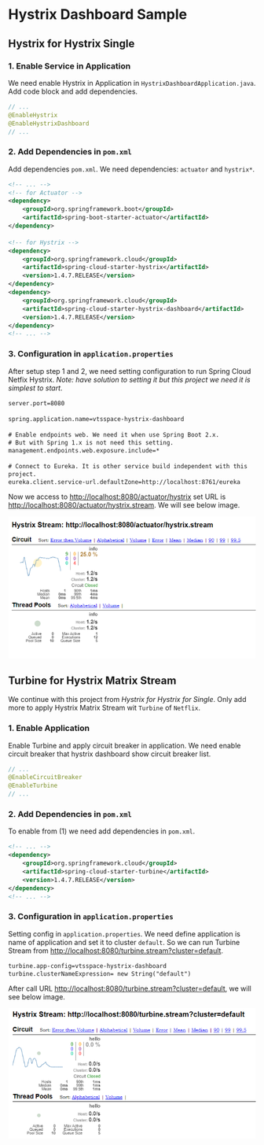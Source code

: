 # Hystrix Dashboard Sample

## Hystrix for Hystrix Single

### 1. Enable Service in Application

We need enable Hystrix in Application in `HystrixDashboardApplication.java`. Add code block and add dependencies.

```java
// ...
@EnableHystrix
@EnableHystrixDashboard
// ...
```

### 2. Add Dependencies in `pom.xml`

Add dependencies `pom.xml`. We need dependencies: `actuator` and `hystrix*`.

```xml
<!-- ... -->
<!-- for Actuator -->
<dependency>
    <groupId>org.springframework.boot</groupId>
    <artifactId>spring-boot-starter-actuator</artifactId>
</dependency>

<!-- for Hystrix -->
<dependency>
    <groupId>org.springframework.cloud</groupId>
    <artifactId>spring-cloud-starter-hystrix</artifactId>
    <version>1.4.7.RELEASE</version>
</dependency>
<dependency>
    <groupId>org.springframework.cloud</groupId>
    <artifactId>spring-cloud-starter-hystrix-dashboard</artifactId>
    <version>1.4.7.RELEASE</version>
</dependency>
<!-- ... -->
```

### 3. Configuration in `application.properties`

After setup step 1 and 2, we need setting configuration to run Spring Cloud Netfix Hystrix. *Note: have solution to setting it but this project we need it is simplest to start*.

```properties
server.port=8080

spring.application.name=vtsspace-hystrix-dashboard

# Enable endpoints web. We need it when use Spring Boot 2.x.
# But with Spring 1.x is not need this setting.
management.endpoints.web.exposure.include=*

# Connect to Eureka. It is other service build independent with this project.
eureka.client.service-url.defaultZone=http://localhost:8761/eureka
```

Now we access to [http://localhost:8080/actuator/hystrix](http://localhost:8080/actuator/hystrix) set URL is [http://localhost:8080/actuator/hystrix.stream](http://localhost:8080/actuator/hystrix.stream). We will see below image.

![Hystrix Dasdboard Single](res/hystrix-dashboard-single.png)

## Turbine for Hystrix Matrix Stream

We continue with this project from *Hystrix for Hystrix for Single*. Only add more to apply Hystrix Matrix Stream wit `Turbine` of `Netflix`.

### 1. Enable Application

Enable Turbine and apply circuit breaker in application. We need enable circuit breaker that hystrix dashboard show circuit breaker list.

```java
// ...
@EnableCircuitBreaker
@EnableTurbine
// ...
```

### 2. Add Dependencies in `pom.xml`

To enable from (1) we need add dependencies in `pom.xml`.

```xml
<!-- ... -->
<dependency>
    <groupId>org.springframework.cloud</groupId>
    <artifactId>spring-cloud-starter-turbine</artifactId>
    <version>1.4.7.RELEASE</version>
</dependency>
<!-- ... -->
```

### 3. Configuration in `application.properties`

Setting config in `application.properties`. We need define application is name of application and set it to cluster `default`. So we can run Turbine Stream from [http://localhost:8080/turbine.stream?cluster=default](http://localhost:8080/turbine.stream?cluster=default).

```properties
turbine.app-config=vtsspace-hystrix-dashboard
turbine.clusterNameExpression= new String("default")
```

After call URL [http://localhost:8080/turbine.stream?cluster=default](http://localhost:8080/turbine.stream?cluster=default), we will see below image.

![Hystrix Dashboard Demo](./res/hystrix-dashboard.png)


